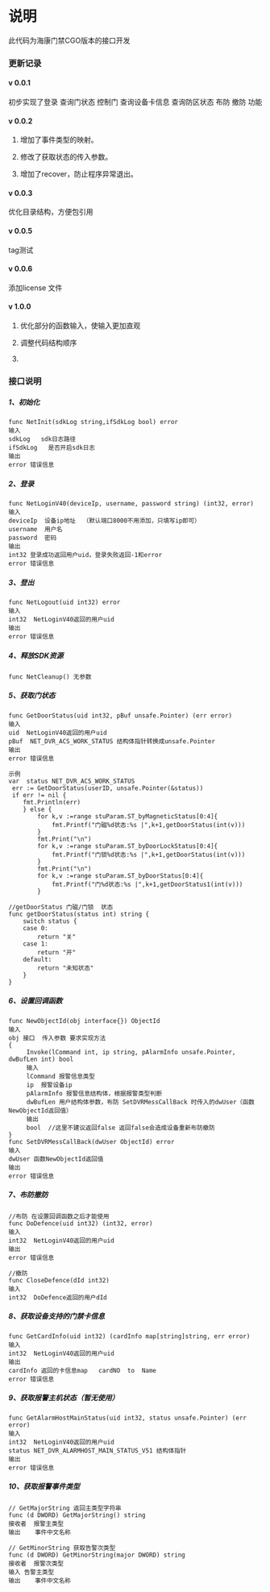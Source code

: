 # 说明

此代码为海康门禁CGO版本的接口开发

### 更新记录

#### v 0.0.1

初步实现了登录 查询门状态 控制门 查询设备卡信息   查询防区状态 布防  撤防 功能

#### v 0.0.2

1. 增加了事件类型的映射。

2. 修改了获取状态的传入参数。

3. 增加了recover，防止程序异常退出。

#### v 0.0.3

优化目录结构，方便包引用

#### v 0.0.5

tag测试

#### v 0.0.6

添加license 文件

#### v 1.0.0

1. 优化部分的函数输入，使输入更加直观

2. 调整代码结构顺序

3. 

### 接口说明

##### **1、初始化**

```
func NetInit(sdkLog string,ifSdkLog bool) error
输入
sdkLog   sdk日志路径 
ifSdkLog   是否开启sdk日志
输出
error 错误信息
```

##### 2、登录

```
func NetLoginV40(deviceIp, username, password string) (int32, error) 
输入
deviceIp  设备ip地址  （默认端口8000不用添加，只填写ip即可）
username  用户名
password  密码
输出
int32 登录成功返回用户uid，登录失败返回-1和error
error 错误信息
```

##### 3、登出

```
func NetLogout(uid int32) error
输入
int32  NetLoginV40返回的用户uid
输出
error 错误信息
```

##### 4、释放SDK资源

```
func NetCleanup() 无参数
```

##### 5、获取门状态

```
func GetDoorStatus(uid int32, pBuf unsafe.Pointer) (err error)
输入
uid  NetLoginV40返回的用户uid
pBuf  NET_DVR_ACS_WORK_STATUS 结构体指针转换成unsafe.Pointer
输出
error 错误信息

示例  
var  status NET_DVR_ACS_WORK_STATUS
 err := GetDoorStatus(userID, unsafe.Pointer(&status))
 if err != nil {
	fmt.Println(err)
	} else {
		for k,v :=range stuParam.ST_byMagneticStatus[0:4]{
			fmt.Printf("门磁%d状态:%s |",k+1,getDoorStatus(int(v)))
		}
		fmt.Print("\n")
		for k,v :=range stuParam.ST_byDoorLockStatus[0:4]{
			fmt.Printf("门锁%d状态:%s |",k+1,getDoorStatus(int(v)))
		}
		fmt.Print("\n")
		for k,v :=range stuParam.ST_byDoorStatus[0:4]{
			fmt.Printf("门%d状态:%s |",k+1,getDoorStatus1(int(v)))
		}
			
//getDoorStatus 门磁/门锁  状态
func getDoorStatus(status int) string {
	switch status {
	case 0:
		return "关"
	case 1:
		return "开"
	default:
		return "未知状态"
	}
}
```

##### 6、设置回调函数

```
func NewObjectId(obj interface{}) ObjectId
输入
obj 接口  传入参数 要求实现方法 
{    
     Invoke(lCommand int, ip string, pAlarmInfo unsafe.Pointer, dwBufLen int) bool
     输入
     lCommand 报警信息类型
     ip  报警设备ip
     pAlarmInfo 报警信息结构体，根据报警类型判断
     dwBufLen 用户结构体参数，布防 SetDVRMessCallBack 时传入的dwUser（函数NewObjectId返回值）
     输出
     bool  //这里不建议返回false 返回false会造成设备重新布防撤防
}
func SetDVRMessCallBack(dwUser ObjectId) error
输入
dwUser 函数NewObjectId返回值
输出
error 错误信息
```

##### 7、布防撤防

```
//布防 在设置回调函数之后才能使用
func DoDefence(uid int32) (int32, error)
输入
int32  NetLoginV40返回的用户uid
输出
error 错误信息

//撤防 
func CloseDefence(dId int32) 
输入
int32  DoDefence返回的用户dId
```

##### 8、获取设备支持的门禁卡信息

```
func GetCardInfo(uid int32) (cardInfo map[string]string, err error) 
输入
int32  NetLoginV40返回的用户uid
输出
cardInfo 返回的卡信息map   cardNO  to  Name
error 错误信息
```

##### 9、获取报警主机状态（暂无使用）

```
func GetAlarmHostMainStatus(uid int32, status unsafe.Pointer) (err error)
输入
int32  NetLoginV40返回的用户uid
status NET_DVR_ALARMHOST_MAIN_STATUS_V51 结构体指针
输出
error 错误信息
```

##### 10、获取报警事件类型

```
// GetMajorString 返回主类型字符串
func (d DWORD) GetMajorString() string
接收者  报警主类型
输出    事件中文名称

// GetMinorString 获取告警次类型
func (d DWORD) GetMinorString(major DWORD) string
接收者  报警次类型
输入 告警主类型
输出    事件中文名称
```

